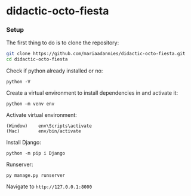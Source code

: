 
# didactic-octo-fiesta

### Setup

The first thing to do is to clone the repository:

```sh
git clone https://github.com/mariaadannies/didactic-octo-fiesta.git
cd didactic-octo-fiesta
```
Check if python already installed or no:
```
python -V
```

Create a virtual environment to install dependencies in and activate it:
```
python –m venv env    
```

Activate virtual environment:
```
(Window)    env\Scripts\activate
(Mac)       env/bin/activate
```

Install Django:
```
python -m pip i Django
```

Runserver:
```
py manage.py runserver
```

Navigate to `http://127.0.0.1:8000`